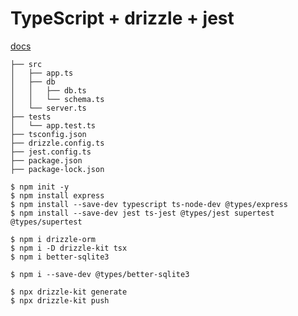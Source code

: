 # TypeScript + drizzle + jest

[docs](../readme.md)


```
├── src
│   ├── app.ts
│   ├── db
│   │   ├── db.ts
│   │   └── schema.ts
│   └── server.ts
├── tests
│   └── app.test.ts
├── tsconfig.json
├── drizzle.config.ts
├── jest.config.ts
├── package.json
├── package-lock.json
```


```
$ npm init -y
$ npm install express
$ npm install --save-dev typescript ts-node-dev @types/express
$ npm install --save-dev jest ts-jest @types/jest supertest @types/supertest
```

```
$ npm i drizzle-orm
$ npm i -D drizzle-kit tsx
$ npm i better-sqlite3
```

```
$ npm i --save-dev @types/better-sqlite3
```

```
$ npx drizzle-kit generate
$ npx drizzle-kit push
```
